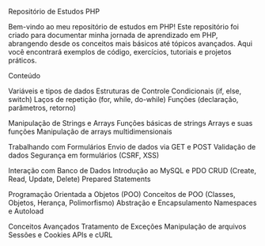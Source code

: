 Repositório de Estudos PHP

Bem-vindo ao meu repositório de estudos em PHP! Este repositório foi criado para documentar minha jornada de aprendizado em PHP, abrangendo desde os conceitos mais básicos até tópicos avançados. Aqui você encontrará exemplos de código, exercícios, tutoriais e projetos práticos.

Conteúdo

Variáveis e tipos de dados
Estruturas de Controle
Condicionais (if, else, switch)
Laços de repetição (for, while, do-while)
Funções (declaração, parâmetros, retorno)

Manipulação de Strings e Arrays
Funções básicas de strings
Arrays e suas funções
Manipulação de arrays multidimensionais

Trabalhando com Formulários
Envio de dados via GET e POST
Validação de dados
Segurança em formulários (CSRF, XSS)

Interação com Banco de Dados
Introdução ao MySQL e PDO
CRUD (Create, Read, Update, Delete)
Prepared Statements

Programação Orientada a Objetos (POO)
Conceitos de POO (Classes, Objetos, Herança, Polimorfismo)
Abstração e Encapsulamento
Namespaces e Autoload

Conceitos Avançados
Tratamento de Exceções
Manipulação de arquivos
Sessões e Cookies
APIs e cURL
